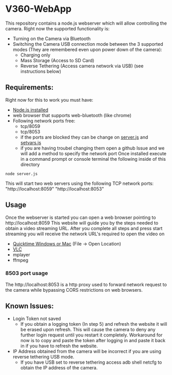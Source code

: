 # V360-WebApp
This repository contains a node.js webserver which will allow controlling the camera. 
Right now the supported functionality is:
* Turning on the Camera via Bluetooth
* Switching the Camera USB connection mode between the 3 supported modes (They are remembered even upon power down of the camera):
  * Charging only
  * Mass Storage (Access to SD Card)
  * Reverse Tethering (Access camera network via USB) (see instructions below)

## Requirements:
Right now for this to work you must have:
* [Node.js installed](https://nodejs.org/en/download/)
* web browser that supports web-bluetooth (like chrome)
* Following network ports free:
  * tcp/8059
  * tcp/8053
  * if the ports are blocked they can be change on [server.js](server.js) and [setvars.js](setvars.js)
  * if you are having troubel changing them open a github Issue and we will add a method to specify the network port
Once installed execute in a command prompt or console terminal the following inside of this directory
```
node server.js
```
This will start two web servers using the following TCP network ports: 
"http://localhost:8059"
"http://localhost:8053"

## Usage
Once the webserver is started you can open a web browser pointing to http://localhost:8059
This website will guide you by the steps needed to obtain a video streaming URL. 
After you complete all steps and press start streaming you will receive the network URL's required to open the video on 
* [Quicktime Windows or Mac](https://support.apple.com/kb/DL837?locale=en_US) (File -> Open Location)
* [VLC](https://www.videolan.org/index.html)
* mplayer
* ffmpeg

### 8503 port usage
The http://localhost:8053 is a http proxy used to forward network request to the camera while bypassing CORS restrictions on web browsers.

## Known Issues:
* Login Token not saved 
  * If you obtain a logging token (In step 5) and refresh the website it will be erased upon refresh. This will cause the camera to deny any further login request until you restart it completely. 
  Workaround for now is to copy and paste the token after logging in and paste it back in if you have to refresh the website.
* IP Address obtained from the camera will be incorrect if you are using reverse tethering USB mode.
  * If you have USB set to reverse tethering access adb shell netcfg to obtain the IP address of the camera.
